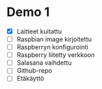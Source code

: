 # Demo 1

- [X] Laitteet kuitattu
- [ ] Raspbian image kirjoitettu
- [ ] Raspberryn konfigurointi
- [ ] Raspberry liitetty verkkoon
- [ ] Salasana vaihdettu
- [ ] Github-repo
- [ ] Etäkäyttö